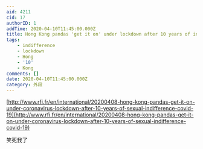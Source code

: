 ```yaml
---
aid: 4211
cid: 17
authorID: 1
addTime: 2020-04-10T11:45:00.000Z
title: Hong Kong pandas 'get it on' under lockdown after 10 years of indifference
tags:
    - indifference
    - lockdown
    - Hong
    - '10'
    - Kong
comments: []
date: 2020-04-10T11:45:00.000Z
category: 外段
---
```


[http://www.rfi.fr/en/international/20200408-hong-kong-pandas-get-it-on-under-coronavirus-lockdown-after-10-years-of-sexual-indifference-covid-19](http://www.rfi.fr/en/international/20200408-hong-kong-pandas-get-it-on-under-coronavirus-lockdown-after-10-years-of-sexual-indifference-covid-19)

笑死我了
